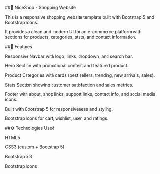 ##🛒 NiceShop - Shopping Website

This is a responsive shopping website template built with Bootstrap 5 and Bootstrap Icons. 

It provides a clean and modern UI for an e-commerce platform with sections for products, categories, stats, and contact information.

##🚀 Features

Responsive Navbar with logo, links, dropdown, and search bar.

Hero Section with promotional content and featured product.

Product Categories with cards (best sellers, trending, new arrivals, sales).

Stats Section showing customer satisfaction and sales metrics.

Footer with about, shop links, support links, contact info, and social media icons.

Built with Bootstrap 5 for responsiveness and styling.

Bootstrap Icons for cart, wishlist, user, and ratings.


##⚙️ Technologies Used

HTML5

CSS3 (custom + Bootstrap 5)

Bootstrap 5.3

Bootstrap Icons

